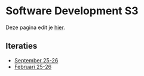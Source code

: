 # Software Development S3

Deze pagina edit je [hier](https://github.com/HU-SD-S3/.github).

## Iteraties

* [September 25-26](https://github.com/HU-SD-S3-Studenten-S2526)
* [Februari 25-26](https://github.com/HU-SD-S3-Studenten-F2526)